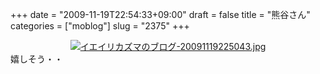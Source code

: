 +++
date = "2009-11-19T22:54:33+09:00"
draft = false
title = "熊谷さん"
categories = ["moblog"]
slug = "2375"
+++

<div align="center"><a href="/images/ameblo/blog_import_4f7a38328e7f8.jpg"><img alt="イエイリカズマのブログ-20091119225043.jpg" src="/images/ameblo/blog_import_4f7a383235a5c.jpg" border="0" /></a></div>
嬉しそう・・
